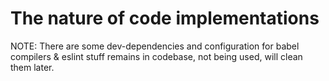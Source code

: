 # The nature of code implementations

NOTE:
There are some dev-dependencies and configuration for babel compilers & eslint stuff remains in codebase, not being used, will clean them later.

